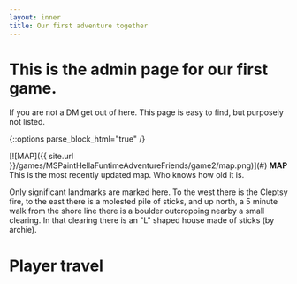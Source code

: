 ```yaml
---
layout: inner
title: Our first adventure together
---
```

# This is the admin page for our first game.
If you are not a DM get out of here. This page is easy to find, but purposely not listed. 

{::options parse_block_html="true" /}

<div class="thumbnail">
 [![MAP]({{ site.url }}/games/MSPaintHellaFuntimeAdventureFriends/game2/map.png)](#)
 <b>MAP</b>
 This is the most recently updated map. Who knows how old it is.
</div>

Only significant landmarks are marked here. To the west there is the Cleptsy fire, to the east there is a molested pile of sticks, and up north, a 5 minute walk from the shore line there is a boulder outcropping nearby a small clearing. In that clearing there is an "L" shaped house made of sticks (by archie).

# Player travel

